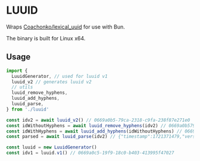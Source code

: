 # LUUID

Wraps [Coachonko/lexical_uuid](https://github.com/Coachonko/lexical_uuid) for use with Bun.

The binary is built for Linux x64.

## Usage

```js
import { 
  LuuidGenerator, // used for luuid v1
  luuid_v2 // generates luuid v2
  // utils
  luuid_remove_hyphens,
  luuid_add_hyphens,
  luuid_parse,
} from './luuid'

const idv2 = await luuid_v2() // 0669a0b5-79ca-2318-c9fa-238f87e271e0
const idWithoutHyphens = await luuid_remove_hyphens(idv2) // 0669a0b579ca2318c9fa238f87e271e0
const idWithHyphens = await luuid_add_hyphens(idWithoutHyphens) // 0669a0b5-79ca-2318-c9fa-238f87e271e0
const parsed = await luuid_parse(idv2) // {"timestamp":1721371479,"version":2}

const luuid = new LuuidGenerator()
const idv1 = luuid.v1() // 0669a0c5-19f9-18c0-b403-413995f47027
```